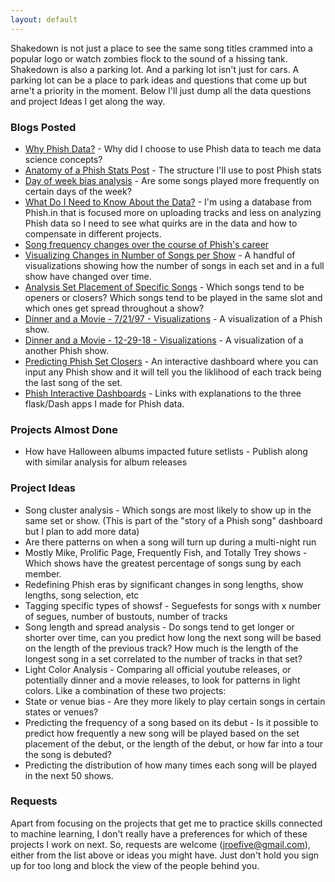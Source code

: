 ```yaml
---
layout: default
---
```


Shakedown is not just a place to see the same song titles crammed into a popular logo or watch zombies flock to the sound of a hissing tank.  Shakedown is also a parking lot.  And a parking lot isn't just for cars.  A parking lot can be a place to park ideas and questions that come up but arne't a priority in the moment.  Below I'll just dump all the data questions and project Ideas I get along the way.

### Blogs Posted
* [Why Phish Data?](https://jroefive.github.io/2020/04/19/Why-Phish-Data.html) - Why did I choose to use Phish data to teach me data science concepts?
* [Anatomy of a Phish Stats Post](https://jroefive.github.io/2020/05/05/Anatomy-of-a-Phish-Stats-Post.html) - The structure I'll use to post Phish stats
* [Day of week bias analysis](https://jroefive.github.io/2020/04/30/Day-Of-Week-Bias-In-Phish-Setlists.html) - Are some songs played more frequently on certain days of the week?
* [What Do I Need to Know About the Data?](https://jroefive.github.io/2020/05/01/Data-Preview.html) - I'm using a database from Phish.in that is focused more on uploading tracks and less on analyzing Phish data so I need to see what quirks are in the data and how to compensate in different projects.
* [Song frequency changes over the course of Phish's career](https://jroefive.github.io/2020/05/02/Song-Frequency-Over-Phish-Career.html)
* [Visualizing Changes in Number of Songs per Show](https://jroefive.github.io/2020/05/09/Visualizing-Number-Of-Tracks-Per-Show.html) - A handful of visualizations showing how the number of songs in each set and in a full show have changed over time.
* [Analysis Set Placement of Specific Songs](https://jroefive.github.io/2020/05/11/Song-Placement-Analysis.html) - Which songs tend to be openers or closers?  Which songs tend to be played in the same slot and which ones get spread throughout a show?
* [Dinner and a Movie - 7/21/97 - Visualizations](https://jroefive.github.io/2020/05/17/Dinner-and-a-Movie-7-21-97.html)  - A visualization of a Phish show.
* [Dinner and a Movie - 12-29-18 - Visualizations](https://jroefive.github.io/2020/05/26/Dinner-And-A-Movie-12-29-18.html)  - A visualization of a another Phish show.  
* [Predicting Phish Set Closers](https://jroefive.github.io/2020/06/22/Predicting-Phish-Set-Closers.html) - An interactive dashboard where you can input any Phish show and it will tell you the liklihood of each track being the last song of the set.  
* [Phish Interactive Dashboards](https://jroefive.github.io/2020/06/30/Phish-Interactive-Dashboards.html) - Links with explanations to the three flask/Dash apps I made for Phish data.  


### Projects Almost Done

* How have Halloween albums impacted future setlists - Publish along with similar analysis for album releases

### Project Ideas
* Song cluster analysis - Which songs are most likely to show up in the same set or show. (This is part of the "story of a Phish song" dashboard but I plan to add more data)
* Are there patterns on when a song will turn up during a multi-night run
* Mostly Mike, Prolific Page, Frequently Fish, and Totally Trey shows - Which shows have the greatest percentage of songs sung by each member.
* Redefining Phish eras by significant changes in song lengths, show lengths, song selection, etc
* Tagging specific types of showsf - Seguefests for songs with x number of segues, number of bustouts, number of tracks
* Song length and spread analysis - Do songs tend to get longer or shorter over time, can you predict how long the next song will be based on the length of the previous track? How much is the length of the longest song in a set correlated to the number of tracks in that set?
* Light Color Analysis - Comparing all official youtube releases, or potentially dinner and a movie releases, to look for patterns in light colors.  Like a combination of these two projects: 
* State or venue bias - Are they more likely to play certain songs in certain states or venues?
* Predicting the frequency of a song based on its debut - Is it possible to predict how frequently a new song will be played based on the set placement of the debut, or the length of the debut, or how far into a tour the song is debuted?
* Predicting the distribution of how many times each song will be played in the next 50 shows.

### Requests
Apart from focusing on the projects that get me to practice skills connected to machine learning, I don't really have a preferences for which of these projects I work on next.  So, requests are welcome (jroefive@gmail.com), either from the list above or ideas you might have.  Just don't hold you sign up for too long and block the view of the people behind you.








